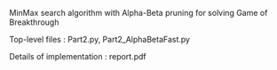 MinMax search algorithm with Alpha-Beta pruning for solving Game of Breakthrough

Top-level files : Part2.py, Part2_AlphaBetaFast.py

Details of implementation : report.pdf
